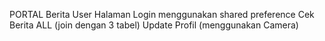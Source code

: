 PORTAL Berita User 
Halaman Login menggunakan shared preference
Cek Berita ALL (join dengan 3 tabel)
Update Profil (menggunakan Camera)
